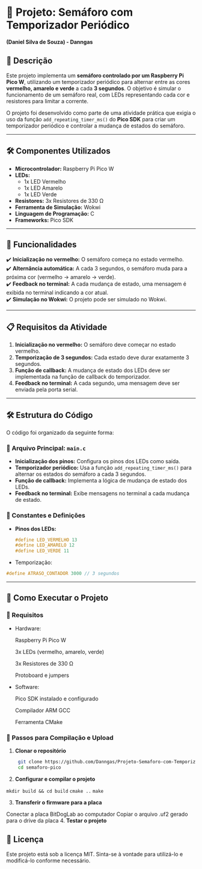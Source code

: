 # 🚦 Projeto: Semáforo com Temporizador Periódico  
**(Daniel Silva de Souza) - Danngas**


## 📌 Descrição  

Este projeto implementa um **semáforo controlado por um Raspberry Pi Pico W**, utilizando um temporizador periódico para alternar entre as cores **vermelho, amarelo e verde** a cada **3 segundos**. O objetivo é simular o funcionamento de um semáforo real, com LEDs representando cada cor e resistores para limitar a corrente.  

O projeto foi desenvolvido como parte de uma atividade prática que exigia o uso da função `add_repeating_timer_ms()` do **Pico SDK** para criar um temporizador periódico e controlar a mudança de estados do semáforo.

---

## 🛠️ Componentes Utilizados  

- **Microcontrolador:** Raspberry Pi Pico W  
- **LEDs:**  
  - 1x LED Vermelho  
  - 1x LED Amarelo  
  - 1x LED Verde  
- **Resistores:** 3x Resistores de 330 Ω  
- **Ferramenta de Simulação:** Wokwi  
- **Linguagem de Programação:** C  
- **Frameworks:** Pico SDK  

---

## 🎯 Funcionalidades  

✔️ **Inicialização no vermelho:** O semáforo começa no estado vermelho.  
✔️ **Alternância automática:** A cada 3 segundos, o semáforo muda para a próxima cor (vermelho → amarelo → verde).  
✔️ **Feedback no terminal:** A cada mudança de estado, uma mensagem é exibida no terminal indicando a cor atual.  
✔️ **Simulação no Wokwi:** O projeto pode ser simulado no Wokwi. 

---

## 📋 Requisitos da Atividade  

1. **Inicialização no vermelho:** O semáforo deve começar no estado vermelho.  
2. **Temporização de 3 segundos:** Cada estado deve durar exatamente 3 segundos.  
3. **Função de callback:** A mudança de estado dos LEDs deve ser implementada na função de callback do temporizador.  
4. **Feedback no terminal:** A cada segundo, uma mensagem deve ser enviada pela porta serial.  

---

## 🛠️ Estrutura do Código  

O código foi organizado da seguinte forma:  

### 🔹 Arquivo Principal: `main.c`  
- **Inicialização dos pinos:** Configura os pinos dos LEDs como saída.  
- **Temporizador periódico:** Usa a função `add_repeating_timer_ms()` para alternar os estados do semáforo a cada 3 segundos.  
- **Função de callback:** Implementa a lógica de mudança de estado dos LEDs.  
- **Feedback no terminal:** Exibe mensagens no terminal a cada mudança de estado.  

### 🔹 Constantes e Definições  
- **Pinos dos LEDs:**  
  ```c
  #define LED_VERMELHO 13
  #define LED_AMARELO 12
  #define LED_VERDE 11

* Temporização:
 ```c
#define ATRASO_CONTADOR 3000 // 3 segundos
 ```

---

## 🚀 Como Executar o Projeto

### 📌 Requisitos

* Hardware:

    Raspberry Pi Pico W

    3x LEDs (vermelho, amarelo, verde)

    3x Resistores de 330 Ω

    Protoboard e jumpers

* Software:

    Pico SDK instalado e configurado

    Compilador ARM GCC

    Ferramenta CMake


### 🚀 Passos para Compilação e Upload  

1. **Clonar o repositório**  
   ```sh
    git clone https://github.com/Danngas/Projeto-Semaforo-com-Temporizador-Periodico.git
    cd semaforo-pico


2. **Configurar e compilar o projeto**  

``mkdir build && cd build``
``cmake ..``
``make``

3. **Transferir o firmware para a placa**

Conectar a placa BitDogLab ao computador
Copiar o arquivo .uf2 gerado para o drive da placa
4. **Testar o projeto**


## 📜 Licença  

Este projeto está sob a licença MIT. Sinta-se à vontade para utilizá-lo e modificá-lo conforme necessário.  
